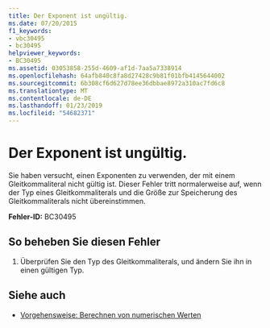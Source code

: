 ```yaml
---
title: Der Exponent ist ungültig.
ms.date: 07/20/2015
f1_keywords:
- vbc30495
- bc30495
helpviewer_keywords:
- BC30495
ms.assetid: 03053858-255d-4609-af1d-7aa5a7338914
ms.openlocfilehash: 64afb840c8fa8d27428c9b81f01bfb4145644002
ms.sourcegitcommit: 6b308cf6d627d78ee36dbbae8972a310ac7fd6c8
ms.translationtype: MT
ms.contentlocale: de-DE
ms.lasthandoff: 01/23/2019
ms.locfileid: "54682371"
---
```

# <a name="exponent-is-not-valid"></a>Der Exponent ist ungültig.
Sie haben versucht, einen Exponenten zu verwenden, der mit einem Gleitkommaliteral nicht gültig ist. Dieser Fehler tritt normalerweise auf, wenn der Typ eines Gleitkommaliterals und die Größe zur Speicherung des Gleitkommaliterals nicht übereinstimmen.  
  
 **Fehler-ID:** BC30495  
  
## <a name="to-correct-this-error"></a>So beheben Sie diesen Fehler  
  
1.  Überprüfen Sie den Typ des Gleitkommaliterals, und ändern Sie ihn in einen gültigen Typ.  
  
## <a name="see-also"></a>Siehe auch
- [Vorgehensweise: Berechnen von numerischen Werten](../../visual-basic/programming-guide/language-features/operators-and-expressions/how-to-calculate-numeric-values.md)
